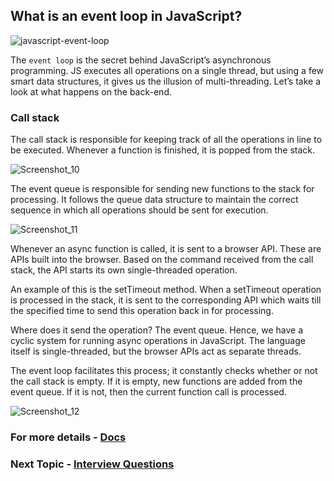 ## What is an event loop in JavaScript?

![javascript-event-loop](https://user-images.githubusercontent.com/100460788/233776906-dc41f5b2-8242-4ca2-94b8-b9756100822e.png)

The `event loop` is the secret behind JavaScript’s asynchronous programming. JS executes all operations on a single thread, but using a few smart data structures, it gives us the illusion of multi-threading. Let’s take a look at what happens on the back-end.

### Call stack

The call stack is responsible for keeping track of all the operations in line to be executed. Whenever a function is finished, it is popped from the stack.

![Screenshot_10](https://user-images.githubusercontent.com/100460788/233777065-e1dcb823-ff10-493a-a709-764bcfadd940.png)

The event queue is responsible for sending new functions to the stack for processing. It follows the queue data structure to maintain the correct sequence in which all operations should be sent for execution.

![Screenshot_11](https://user-images.githubusercontent.com/100460788/233777083-433a6106-4872-4ea2-a8ca-b067d24adc6d.png)

Whenever an async function is called, it is sent to a browser API. These are APIs built into the browser. Based on the command received from the call stack, the API starts its own single-threaded operation.

An example of this is the setTimeout method. When a setTimeout operation is processed in the stack, it is sent to the corresponding API which waits till the specified time to send this operation back in for processing.

Where does it send the operation? The event queue. Hence, we have a cyclic system for running async operations in JavaScript. The language itself is single-threaded, but the browser APIs act as separate threads.

The event loop facilitates this process; it constantly checks whether or not the call stack is empty. If it is empty, new functions are added from the event queue. If it is not, then the current function call is processed.

![Screenshot_12](https://user-images.githubusercontent.com/100460788/233777102-2d859d08-1f69-4045-a7e0-19a843a9a2e0.png)

### For more details - [Docs](https://www.geeksforgeeks.org/what-is-an-event-loop-in-javascript/)

### Next Topic - [Interview Questions](https://github.com/piyush-agrawal6/Javascript-Interview-Questions/blob/master/a-Intro/8-Questions.md)
